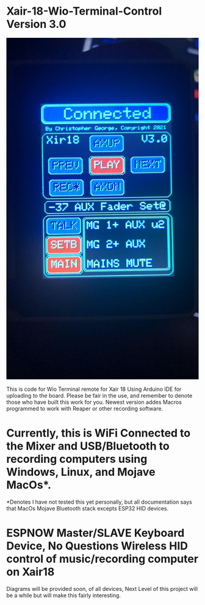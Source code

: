 # Xair-18-Wio-Terminal-Control Version 3.0
![Image of Yaktocat](https://github.com/thecharacterg/Xair-18-Wio-Terminal-Control/blob/main/303.jpg)

This is code for Wio Terminal remote for Xair 18
Using Arduino IDE for uploading to the board.
Please be fair in the use, and remember to denote those who have built this work for you.
Newest version addes Macros programmed to work with Reaper or other recording software.
# Currently, this is WiFi Connected to the Mixer and USB/Bluetooth to recording computers using Windows, Linux, and Mojave MacOs*.
 *Denotes I have not tested this yet personally, but all documentation says that MacOs Mojave Bluetooth stack excepts ESP32 HID devices.
# ESPNOW Master/SLAVE Keyboard Device, No Questions Wireless HID control of music/recording computer on Xair18
Diagrams will be provided soon, of all devices, Next Level of this project will be a while but will make this fairly interesting.
